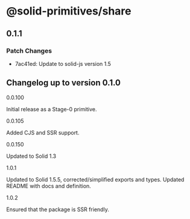 # @solid-primitives/share

## 0.1.1

### Patch Changes

- 7ac41ed: Update to solid-js version 1.5

## Changelog up to version 0.1.0

0.0.100

Initial release as a Stage-0 primitive.

0.0.105

Added CJS and SSR support.

0.0.150

Updated to Solid 1.3

1.0.1

Updated to Solid 1.5.5, corrected/simplified exports and types. Updated README with docs and definition.

1.0.2

Ensured that the package is SSR friendly.
